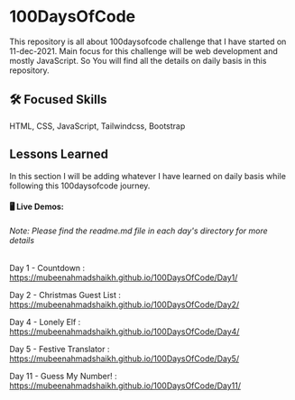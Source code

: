 # 100DaysOfCode

This repository is all about 100daysofcode challenge that I have started on 11-dec-2021.
Main focus for this challenge will be web development and mostly JavaScript. So You will find all the details on daily basis in this repository.

## 🛠 Focused Skills

HTML,
CSS,
JavaScript,
Tailwindcss,
Bootstrap

## Lessons Learned

In this section I will be adding whatever I have learned on daily basis while following this 100daysofcode journey.

#### 🖥 Live Demos:

###### Note: Please find the readme.md file in each day's directory for more details

Day 1 - Countdown : https://mubeenahmadshaikh.github.io/100DaysOfCode/Day1/

Day 2 - Christmas Guest List : https://mubeenahmadshaikh.github.io/100DaysOfCode/Day2/

Day 4 - Lonely Elf : https://mubeenahmadshaikh.github.io/100DaysOfCode/Day4/

Day 5 - Festive Translator : https://mubeenahmadshaikh.github.io/100DaysOfCode/Day5/

Day 11 - Guess My Number! : https://mubeenahmadshaikh.github.io/100DaysOfCode/Day11/
